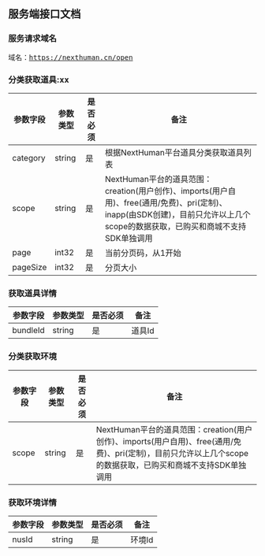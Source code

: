 ## 服务端接口文档

### 服务请求域名

<kbd>域名：https://nexthuman.cn/open</kbd>

### 分类获取道具:<kbd>xx</kbd>

| 参数字段 | 参数类型     | 是否必须    | 备注 |
|  ----   | ----  |----  |----  |
| category |string | 是| 根据NextHuman平台道具分类获取道具列表|
| scope |string | 是| NextHuman平台的道具范围：creation(用户创作)、imports(用户自用)、free(通用/免费)、pri(定制)、inapp(由SDK创建)，目前只允许以上几个scope的数据获取，已购买和商城不支持SDK单独调用|
| page |int32 | 是| 当前分页码，从1开始 |
| pageSize |int32 | 是| 分页大小 |


### 获取道具详情

| 参数字段 | 参数类型 | 是否必须 | 备注 |
|  ----   | ----  |----  |----  |
| bundleId | string | 是| 道具Id|

### 分类获取环境

| 参数字段 | 参数类型 | 是否必须 | 备注 |
|  ----   | ----  |----  |----  |
| scope | string | 是| NextHuman平台的道具范围：creation(用户创作)、imports(用户自用)、free(通用/免费)、pri(定制)，目前只允许以上几个scope的数据获取，已购买和商城不支持SDK单独调用|

### 获取环境详情

| 参数字段 | 参数类型 | 是否必须 | 备注 |
|  ----   | ----  |----  |----  |
| nusId |string | 是| 环境Id |

